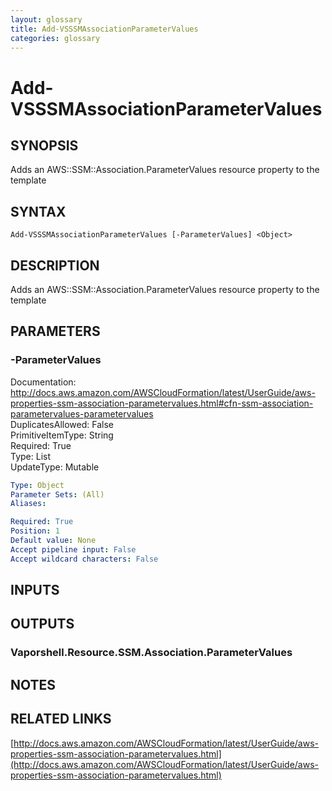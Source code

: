```yaml
---
layout: glossary
title: Add-VSSSMAssociationParameterValues
categories: glossary
---
```


# Add-VSSSMAssociationParameterValues

## SYNOPSIS
Adds an AWS::SSM::Association.ParameterValues resource property to the template

## SYNTAX

```
Add-VSSSMAssociationParameterValues [-ParameterValues] <Object>
```

## DESCRIPTION
Adds an AWS::SSM::Association.ParameterValues resource property to the template

## PARAMETERS

### -ParameterValues
Documentation: http://docs.aws.amazon.com/AWSCloudFormation/latest/UserGuide/aws-properties-ssm-association-parametervalues.html#cfn-ssm-association-parametervalues-parametervalues    
DuplicatesAllowed: False    
PrimitiveItemType: String    
Required: True    
Type: List    
UpdateType: Mutable

```yaml
Type: Object
Parameter Sets: (All)
Aliases: 

Required: True
Position: 1
Default value: None
Accept pipeline input: False
Accept wildcard characters: False
```

## INPUTS

## OUTPUTS

### Vaporshell.Resource.SSM.Association.ParameterValues

## NOTES

## RELATED LINKS

[http://docs.aws.amazon.com/AWSCloudFormation/latest/UserGuide/aws-properties-ssm-association-parametervalues.html](http://docs.aws.amazon.com/AWSCloudFormation/latest/UserGuide/aws-properties-ssm-association-parametervalues.html)

